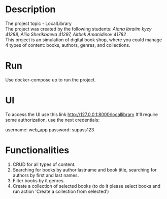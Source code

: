 # Description
The project topic - LocalLibrary  
The project was created by the following students: *Aiana Ibraiim kyzy 41288, Aliia Sherikbaeva 41297, Aitbek Amanidinov 41782*  
This project is an simulation of digital book shop, 
where you could manage 4 types of content: books, authors, genres, and collections.

# Run
Use docker-compose up to run the project.

# UI
To access the UI use this link http://127.0.0.1:8000/locallibrary
It'll require some authorization, use the next credentials:

username: web_app
password: supass123


# Functionalities
1) CRUD for all types of content.
2) Searching for books by author lastname and book title, searching for authors by first and last names.
3) Filter books by it genres.
4) Create a collection of selected books (to do it please select books and run action 'Create a collection from selected')

